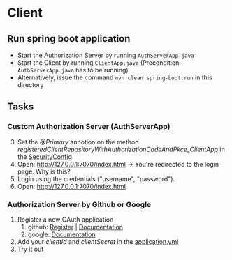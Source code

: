 # Client

## Run spring boot application

- Start the Authorization Server by running `AuthServerApp.java`
- Start the Client by running `ClientApp.java` (Precondition: `AuthServerApp.java` has to be running)
- Alternatively, issue the command `mvn clean spring-boot:run` in this directory

## Tasks
### Custom Authorization Server (AuthServerApp)
3. Set the <i>@Primary</i> annotion on the method <i>registeredClientRepositoryWithAuthorizationCodeAndPkce_ClientApp</i> in the [SecurityConfig](../authserver/src/main/java/ch/ti8m/academy/oauth2/web/SecurityConfig.java)
2. Open: http://127.0.0.1:7070/index.html -> You're redirected to the login page. Why is this?
3. Login using the credentials ("username", "password").
4. Open: http://127.0.0.1:7070/index.html

### Authorization Server by Github or Google
1. Register a new OAuth application
    1. github: [Register](https://github.com/settings/applications/new) | [Documentation](https://docs.github.com/en/apps/oauth-apps/building-oauth-apps/creating-an-oauth-app) 
    2. google: [Documentation](https://support.google.com/cloud/answer/6158849?hl=en)
2. Add your <i>clientId</i> and <i>clientSecret</i> in the [application.yml](src/main/resources/application.yml)
3. Try it out